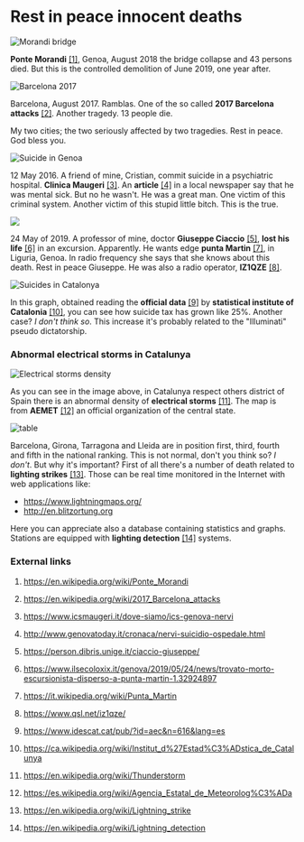 # Rest in peace innocent deaths

![Morandi bridge](../Images/aadweedwacds.jpg)

**Ponte Morandi** [[1]](https://en.wikipedia.org/wiki/Ponte_Morandi), Genoa, August 2018 the bridge collapse and 43 persons died. But this is the controlled demolition of June 2019, one year after.

![Barcelona 2017](../Images/21083378_10214340366885604_3939654193817617426_o.jpg)

Barcelona, August 2017. Ramblas. One of the so called **2017 Barcelona attacks** [[2]](https://en.wikipedia.org/wiki/2017_Barcelona_attacks). Another tragedy. 13 people die.

My two cities; the two seriously affected by two tragedies. Rest in peace. God bless you.

![Suicide in Genoa](../Images/clinica.jpg)

 12 May 2016. A friend of mine, Cristian, commit suicide in a psychiatric hospital. **Clinica Maugeri** [[3]](https://www.icsmaugeri.it/dove-siamo/ics-genova-nervi). An **article** [[4]](http://www.genovatoday.it/cronaca/nervi-suicidio-ospedale.html) in a local newspaper say that he was mental sick. But no he wasn't. He was a great man. One victim of this criminal system. Another victim of this stupid little bitch. This is the true.

![](../Images/20090520215333.jpg)

24 May of 2019. A professor of mine, doctor **Giuseppe Ciaccio** [[5]](https://person.dibris.unige.it/ciaccio-giuseppe/), **lost his life** [[6]](https://www.ilsecoloxix.it/genova/2019/05/24/news/trovato-morto-escursionista-disperso-a-punta-martin-1.32924897) in an excursion. Apparently. He wants edge **punta Martin** [[7]](https://it.wikipedia.org/wiki/Punta_Martin), in Liguria, Genoa. In radio frequency she says that she knows about this death. Rest in peace Giuseppe. He was also a radio operator, **IZ1QZE** [[8]](https://www.qsl.net/iz1qze/).

![Suicides in Catalonya](../Images/suicides.png)

In this graph, obtained reading the **official data** [[9]](https://www.idescat.cat/pub/?id=aec&n=616&lang=es) by **statistical institute of Catalonia** [[10]](https://ca.wikipedia.org/wiki/Institut_d%27Estad%C3%ADstica_de_Catalunya), you can see how suicide tax has grown like 25%. Another case? *I don't think so*. This increase it's probably related to the "Illuminati" pseudo dictatorship. 

### Abnormal electrical storms in Catalunya

![Electrical storms density](../Images/rayoscat.png)

As you can see in the image above, in Catalunya respect others district of Spain there is an abnormal density of **electrical storms** [[11]](https://en.wikipedia.org/wiki/Thunderstorm). The map is from **AEMET** [[12]](https://es.wikipedia.org/wiki/Agencia_Estatal_de_Meteorolog%C3%ADa) an official organization of the central state.

![table](../Images/rayosBCNtable.png)

Barcelona, Girona, Tarragona and Lleida are in position first, third, fourth and fifth in the national ranking. This is not normal, don't you think so? *I don't*. But why it's important? First of all there's a number of death related to **lighting strikes** [[13]](https://en.wikipedia.org/wiki/Lightning_strike). Those can be real time monitored in the Internet with web applications like:

- https://www.lightningmaps.org/
- http://en.blitzortung.org

Here you can appreciate also a database containing statistics and graphs. Stations are equipped with **lighting detection** [[14]](https://en.wikipedia.org/wiki/Lightning_detection) systems.

### External links

1. https://en.wikipedia.org/wiki/Ponte_Morandi

2. https://en.wikipedia.org/wiki/2017_Barcelona_attacks

3. https://www.icsmaugeri.it/dove-siamo/ics-genova-nervi

4. http://www.genovatoday.it/cronaca/nervi-suicidio-ospedale.html

5. https://person.dibris.unige.it/ciaccio-giuseppe/

6. https://www.ilsecoloxix.it/genova/2019/05/24/news/trovato-morto-escursionista-disperso-a-punta-martin-1.32924897

7. https://it.wikipedia.org/wiki/Punta_Martin

8. https://www.qsl.net/iz1qze/

9. https://www.idescat.cat/pub/?id=aec&n=616&lang=es

10. https://ca.wikipedia.org/wiki/Institut_d%27Estad%C3%ADstica_de_Catalunya

11. https://en.wikipedia.org/wiki/Thunderstorm

12. https://es.wikipedia.org/wiki/Agencia_Estatal_de_Meteorolog%C3%ADa

13. https://en.wikipedia.org/wiki/Lightning_strike

14. https://en.wikipedia.org/wiki/Lightning_detection

    